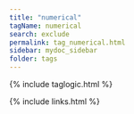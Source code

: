 ```yaml
---
title: "numerical"
tagName: numerical
search: exclude
permalink: tag_numerical.html
sidebar: mydoc_sidebar
folder: tags
---
```

{% include taglogic.html %}

{% include links.html %}
